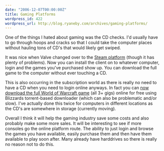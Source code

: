 ```yaml
---
date: "2006-12-07T00:00:00Z"
title: Gaming Platforms
wordpress_id: 422
wordpress_url: http://blog.ryaneby.com/archives/gaming-platforms/
---
```

One of the things I hated about gaming was the CD checks. I'd usually have to go through hoops and cracks so that I could take the computer places without hauling tons of CD's that would likely get swiped.

It was nice when Valve changed over to the <a href="http://steampowered.com/v/index.php">Steam platform</a> (though it has plenty of problems). Now you can install the client on to whatever computer, login and the games you've purchased show up. You can download the full game to the computer without ever touching a CD.

This is also occurring in the subscription world as there is really no need to have a CD when you need to login online anyways. In fact you can <a href="https://signup.worldofwarcraft.com/trial/index.htm">now download the full World of Warcraft game</a> (all 3+ gigs) online for free using Blizzards torrent-based downloader (which can also be problematic and/or slow). I've actually done this twice for computers in different locations as the CD's are somewhere in storage (currently moving).

Overall I think it will help the gaming industry save some costs and also probably make some more sales. It will be interesting to see if more consoles go the online platform route. The ability to just login and browse the games you have available, easily purchase them and then have them available to play soon after. Many already have harddrives so there is really no reason not to do this. 
